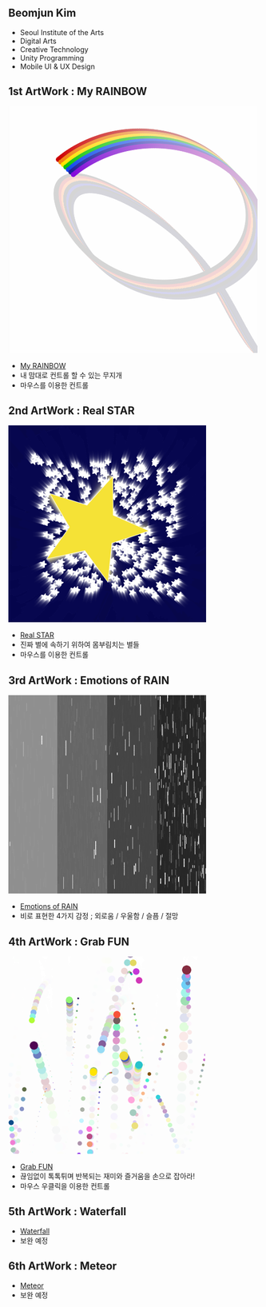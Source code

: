 ## Beomjun Kim
  * Seoul Institute of the Arts
  * Digital Arts
  * Creative Technology
  * Unity Programming
  * Mobile UI & UX Design
 
## 1st ArtWork : My RAINBOW
 
 ![예시 이미지](./Rainbow.png)
  * [My RAINBOW](./Rainbow/) 
  * 내 맘대로 컨트롤 할 수 있는 무지개
  * 마우스를 이용한 컨트롤
  
## 2nd ArtWork : Real STAR
 
  ![예시 이미지](./Star.png)
  * [Real STAR](./Star/) 
  * 진짜 별에 속하기 위하여 몸부림치는 별들
  * 마우스를 이용한 컨트롤
  
## 3rd ArtWork : Emotions of RAIN
 
  ![예시 이미지](./Rain.png)
  * [Emotions of RAIN](./Rain/) 
  * 비로 표현한 4가지 감정 ; 외로움 / 우울함 / 슬픔 / 절망
  
## 4th ArtWork : Grab FUN
 
  ![예시 이미지](./Fun.png)
  * [Grab FUN](./Fun/) 
  * 끊임없이 톡톡튀며 반복되는 재미와 즐거움을 손으로 잡아라!
  * 마우스 우클릭을 이용한 컨트롤
  
## 5th ArtWork : Waterfall
  * [Waterfall](./Waterfall/) 
  * 보완 예정
  
## 6th ArtWork : Meteor
  * [Meteor](./Meteor/) 
  * 보완 예정
